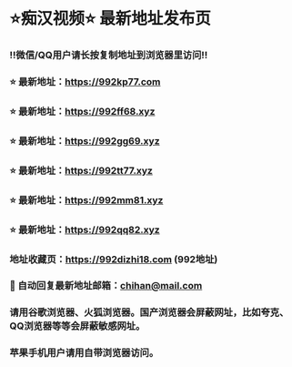 # ⭐️痴汉视频⭐️ 最新地址发布页

### ‼️微信/QQ用户请长按复制地址到浏览器里访问‼️

### ⭐️ 最新地址：https://992kp77.com

### ⭐️ 最新地址：https://992ff68.xyz

### ⭐️ 最新地址：https://992gg69.xyz

### ⭐️ 最新地址：https://992tt77.xyz

### ⭐️ 最新地址：https://992mm81.xyz

### ⭐️ 最新地址：https://992qq82.xyz



### 地址收藏页：https://992dizhi18.com (992地址)
### 📧 自动回复最新地址邮箱：chihan@mail.com
### 请用谷歌浏览器、火狐浏览器。国产浏览器会屏蔽网址，比如夸克、QQ浏览器等等会屏蔽敏感网址。
### 苹果手机用户请用自带浏览器访问。
